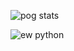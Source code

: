 ![pog stats](https://github-readme-stats.vercel.app/api?username=Fish-Sticks&show_icons=true&count_private=true&theme=tokyonight&custom_title=Welcome+to+a+new+age)

![ew python](https://github-readme-stats.vercel.app/api/top-langs/?username=Fish-Sticks&layout=compact&theme=tokyonight&count_private=true&show_icons=true)
